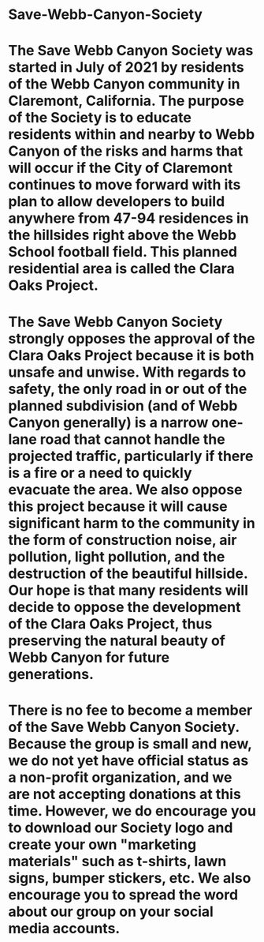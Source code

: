 # Save-Webb-Canyon-Society

# The Save Webb Canyon Society was started in July of 2021 by residents of the Webb Canyon community in Claremont, California. The purpose of the Society is to educate residents within and nearby to Webb Canyon of the risks and harms that will occur if the City of Claremont continues to move forward with its plan to allow developers to build anywhere from 47-94 residences in the hillsides right above the Webb School football field.  This planned residential area is called the Clara Oaks Project.
# The Save Webb Canyon Society strongly opposes the approval of the Clara Oaks Project because it is both unsafe and unwise.  With regards to safety, the only road in or out of the planned subdivision (and of Webb Canyon generally) is a narrow one-lane road that cannot handle the projected traffic, particularly if there is a fire or a need to quickly evacuate the area.  We also oppose this project because it will cause significant harm to the community in the form of construction noise, air pollution, light pollution, and the destruction of the beautiful hillside.  Our hope is that many residents will decide to oppose the development of the Clara Oaks Project, thus preserving the natural beauty of Webb Canyon for future generations. 
# There is no fee to become a member of the Save Webb Canyon Society.  Because the group is small and new, we do not yet have official status as a non-profit organization, and we are not accepting donations at this time.  However, we do encourage you to download our Society logo and create your own "marketing materials" such as t-shirts, lawn signs, bumper stickers, etc.  We also encourage you to spread the word about our group on your social media accounts.
